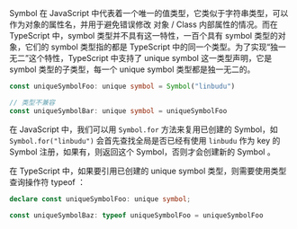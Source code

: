Symbol 在 JavaScript 中代表着一个唯一的值类型，它类似于字符串类型，可以作为对象的属性名，并用于避免错误修改 对象 / Class 内部属性的情况。而在 TypeScript 中，symbol 类型并不具有这一特性，一百个具有 symbol 类型的对象，它们的 symbol 类型指的都是 TypeScript 中的同一个类型。为了实现“独一无二”这个特性，TypeScript 中支持了 unique symbol 这一类型声明，它是 symbol 类型的子类型，每一个 unique symbol 类型都是独一无二的。

```typescript
const uniqueSymbolFoo: unique symbol = Symbol("linbudu")

// 类型不兼容
const uniqueSymbolBar: unique symbol = uniqueSymbolFoo
```

在 JavaScript 中，我们可以用 `Symbol.for` 方法来复用已创建的 Symbol，如 `Symbol.for("linbudu")` 会首先查找全局是否已经有使用 `linbudu` 作为 key 的 Symbol 注册，如果有，则返回这个 Symbol，否则才会创建新的 Symbol 。

在 TypeScript 中，如果要引用已创建的 unique symbol 类型，则需要使用类型查询操作符 typeof ：

```typescript
declare const uniqueSymbolFoo: unique symbol;

const uniqueSymbolBaz: typeof uniqueSymbolFoo = uniqueSymbolFoo
```